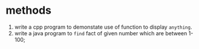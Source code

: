 
# methods
1. write a cpp program to demonstate use of function to display `anything`.
2. write a java program to `find` fact of given number which are between 1-100;